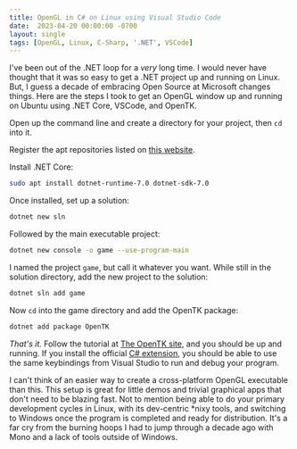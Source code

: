 ```yaml
---
title: OpenGL in C# on Linux using Visual Studio Code
date:  2023-04-20 00:00:00 -0700
layout: single
tags: [OpenGL, Linux, C-Sharp, '.NET', VSCode]
---
```


I've been out of the .NET loop for a *very* long time. I would never have thought that it was so easy to get a .NET project up and running on Linux. But, I guess a decade of embracing Open Source at Microsoft changes things. Here are the steps I took to get an OpenGL window up and running on Ubuntu using .NET Core, VSCode, and OpenTK.

<!--more-->

Open up the command line and create a directory for your project, then `cd` into it.

Register the apt repositories listed on [this website](https://learn.microsoft.com/en-us/dotnet/core/install/linux-ubuntu#register-the-microsoft-package-repository).

Install .NET Core:

```zsh
sudo apt install dotnet-runtime-7.0 dotnet-sdk-7.0
```

Once installed, set up a solution:

```zsh
dotnet new sln
```

Followed by the main executable project:

```zsh
dotnet new console -o game --use-program-main
```

I named the project `game`, but call it whatever you want. While still in the solution directory, add the new project to the solution:

```zsh
dotnet sln add game
```

Now `cd` into the game directory and add the OpenTK package:

```zsh
dotnet add package OpenTK
```

*That's it.* Follow the tutorial at [The OpenTK site](https://opentk.net/learn/chapter1/1-creating-a-window.html?tabs=baseclass-opentk3%2Cgamewindow-ctor-opentk3%2Cgamewindow-run-opentk3%2Ckeypress-opentk3), and you should be up and running. If you install the official [C# extension](https://marketplace.visualstudio.com/items?itemName=ms-dotnettools.csharp), you should be able to use the same keybindings from Visual Studio to run and debug your program.

I can't think of an easier way to create a cross-platform OpenGL executable than this. This setup is great for little demos and trivial graphical apps that don't need to be blazing fast. Not to mention being able to do your primary development cycles in Linux, with its dev-centric *nixy tools, and switching to Windows once the program is completed and ready for distribution. It's a far cry from the burning hoops I had to jump through a decade ago with Mono and a lack of tools outside of Windows.
